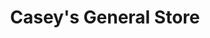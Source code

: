 ---
title: "Casey's General Store"
url: /topeka/caseys-general-store-north-kansas-avenue/
shop: convenience
---